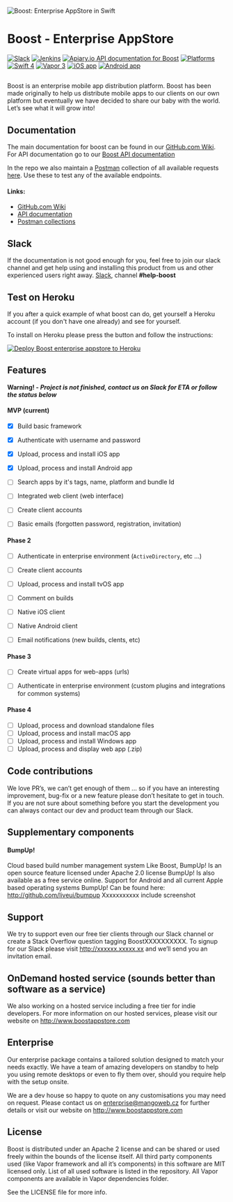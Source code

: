 ![Boost: Enterprise AppStore in Swift](https://github.com/LiveUI/Boost/raw/master/Other/Images/header.jpg)

# Boost - Enterprise AppStore

[![Slack](https://img.shields.io/badge/join-slack-745EAF.svg?style=flat)](http://bit.ly/2B0dEyt)
[![Jenkins](https://ci.liveui.io/job/LiveUI/job/Boost/job/master/badge/icon)](https://ci.liveui.io/job/LiveUI/job/Boost/)
[![Apiary.io API documentation for Boost](https://img.shields.io/badge/docs-API-02BFF4.svg?style=flat)](https://boost.docs.apiary.io)
[![Platforms](https://img.shields.io/badge/platforms-macOS%2010.13%20|%20Ubuntu%2016.04%20LTS-ff0000.svg?style=flat)](http://cocoapods.org/pods/FASwift)
[![Swift 4](https://img.shields.io/badge/swift-4.0-orange.svg?style=flat)](http://swift.org)
[![Vapor 3](https://img.shields.io/badge/vapor-3.0-blue.svg?style=flat)](https://vapor.codes)
[![iOS app](https://img.shields.io/badge/app-iOS-blue.svg?style=flat)](https://github.com/manGoweb/Boost-iOS/)
[![Android app](https://img.shields.io/badge/app-Android-green.svg?style=flat)](https://github.com/manGoweb/Boost-Android/)

##

Boost is an enterprise mobile app distribution platform. Boost has been made originally to help us distribute mobile apps to our clients on our own platform but eventually we have decided to share our baby with the world. Let’s see what it will grow into!

## Documentation

The main documentation for boost can be found in our [GitHub.com Wiki](https://github.com/LiveUI/Boost/wiki). For API documentation go to our [Boost API documentation](https://boost.docs.apiary.io)

In the repo we also maintain a [Postman](https://www.getpostman.com) collection of all available requests [here](https://github.com/LiveUI/Boost/tree/master/Other/Postman). Use these to test any of the available endpoints.

#### Links:
* [GitHub.com Wiki](https://github.com/LiveUI/Boost/wiki)
* [API documentation](https://boost.docs.apiary.io)
* [Postman collections](https://github.com/LiveUI/Boost/tree/master/Other/Postman)

## Slack

If the documentation is not good enough for you, feel free to join our slack channel and get help using and installing this product from us and other experienced users right away. [Slack](http://bit.ly/2B0dEyt), channel <b>#help-boost</b>

## Test on Heroku

If you after a quick example of what boost can do, get yourself a Heroku account (if you don't have one already) and see for yourself.

To install on Heroku please press the button and follow the instructions:

[![Deploy Boost enterprise appstore to Heroku](https://camo.githubusercontent.com/c0824806f5221ebb7d25e559568582dd39dd1170/68747470733a2f2f7777772e6865726f6b7563646e2e636f6d2f6465706c6f792f627574746f6e2e706e67)](https://heroku.com/deploy?template=https://github.com/LiveUI/Boost)

## Features

**Warning! - *Project is not finished, contact us on Slack for ETA or follow the status below***

#### MVP (current)
- [x] Build basic framework
- [x] Authenticate with username and password
- [x] Upload, process and install iOS app
- [x] Upload, process and install Android app
- [ ] Search apps by it's tags, name, platform and bundle Id
- [ ] Integrated web client (web interface)
- [ ] Create client accounts
- [ ] Basic emails (forgotten password, registration, invitation)


#### Phase 2
- [ ] Authenticate in enterprise environment (`ActiveDirectory`, etc ...)
- [ ] Create client accounts
- [ ] Upload, process and install tvOS app
- [ ] Comment on builds
- [ ] Native iOS client
- [ ] Native Android client
- [ ] Email notifications (new builds, clents, etc)


#### Phase 3
- [ ] Create virtual apps for web-apps (urls)
- [ ] Authenticate in enterprise environment (custom plugins and integrations for common systems)


#### Phase 4
- [ ] Upload, process and download standalone files
- [ ] Upload, process and install macOS app
- [ ] Upload, process and install Windows app
- [ ] Upload, process and display web app (.zip)

## Code contributions

We love PR’s, we can’t get enough of them ... so if you have an interesting improvement, bug-fix or a new feature please don’t hesitate to get in touch. If you are not sure about something before you start the development you can always contact our dev and product team through our Slack.

## Supplementary components

#### BumpUp!
Cloud based build number management system
Like Boost, BumpUp! Is an open source feature licensed under Apache 2.0 license
BumpUp! Is also available as a free service online.
Support for Android and all current Apple based operating systems
BumpUp! Can be found here: http://github.com/liveui/bumpup
Xxxxxxxxxxx include screenshot

## Support

We try to support even our free tier clients through our Slack channel or create a Stack Overflow question tagging BoostXXXXXXXXXX.
To signup for our Slack please visit http://xxxxxx.xxxxx.xx and we’ll send you an invitation email.

## OnDemand hosted service (sounds better than software as a service)

We also working on a hosted service including a free tier for indie developers. For more information on our hosted services, please visit our website on http://www.boostappstore.com

## Enterprise

Our enterprise package contains a tailored solution designed to match your needs exactly. We have a team of amazing developers on standby to help you using remote desktops or even to fly them over, should you require help with the setup onsite.

We are a dev house so happy to quote on any customisations you may need on request. Please contact us on enterprise@mangoweb.cz for further details or visit our website on http://www.boostappstore.com

## License

Boost is distributed under an Apache 2 license and can be shared or used freely within the bounds of the license itself.
All third party components used (like Vapor framework and all it’s components) in this software are MIT licensed only.
List of all used software is listed in the repository. All Vapor components are available in Vapor dependencies folder.

See the LICENSE file for more info.



